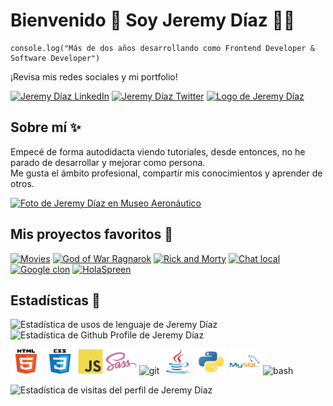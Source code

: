 # Bienvenido 👋 Soy Jeremy Díaz 👨‍💻

```
console.log("Más de dos años desarrollando como Frontend Developer & Software Developer")
```

¡Revisa mis redes sociales y mi portfolio!

[<img src="https://raw.githubusercontent.com/rahuldkjain/github-profile-readme-generator/master/src/images/icons/Social/linked-in-alt.svg" alt="Jeremy Díaz LinkedIn" width="50px" height="40px">](https://www.linkedin.com/in/jeremy-d%C3%ADaz-50b594233/)
[<img src="https://raw.githubusercontent.com/rahuldkjain/github-profile-readme-generator/master/src/images/icons/Social/twitter.svg" alt="Jeremy Díaz Twitter" width="50px" height="40px">](https://twitter.com/jeremy664k)
[<img src="https://jeremydiaz.netlify.app/favicon.ico" alt="Logo de Jeremy Díaz" width="40px" height="40px">](https://jeremydiaz.netlify.app)
  
## Sobre mí ✨

Empecé de forma autodidacta viendo tutoriales, desde entonces, no he parado de desarrollar y mejorar como persona.   
Me gusta el ámbito profesional, compartir mis conocimientos y aprender de otros.

[<img src="https://jeremydiaz.netlify.app/images/me.webp" alt="Foto de Jeremy Díaz en Museo Aeronáutico" width="350px">](https://jeremydiaz.netlify.app)  

## Mis proyectos favoritos 🚀

[<img src="https://jeremydiaz.netlify.app/images/projects/movies.webp" alt="Movies" width="32%">](https://studiomovies.netlify.app/)
[<img src="https://jeremydiaz.netlify.app/images/projects/godofwar.webp" alt="God of War Ragnarok" width="32%">](https://god-of-war-ragnarok-clone.netlify.app/)
[<img src="https://jeremydiaz.netlify.app/images/projects/rick-and-morty.webp" alt="Rick and Morty" width="32%">](https://rick-and-morty-platform.netlify.app/)
[<img src="https://jeremydiaz.netlify.app/images/projects/chatlocal.webp" alt="Chat local" width="32%">](https://chatlocal.netlify.app/)
[<img src="https://jeremydiaz.netlify.app/images/projects/clongoogle.webp" alt="Google clon" width="32%">](https://clongoogle.netlify.app/)
[<img src="https://jeremydiaz.netlify.app/images/projects/holaspreen.webp" alt="HolaSpreen" width="32%">](https://holaspreen.netlify.app/)

## Estadísticas 📢

<p align="left">
  <img src="https://github-readme-stats.vercel.app/api/top-langs?locale=en&hide_title=false&layout=compact&card_width=320&langs_count=5&theme=dracula&hide_border=false&username=jeremy664k" height="150px" alt="Estadística de usos de lenguaje de Jeremy Díaz">
  <img src="https://github-readme-stats.vercel.app/api?hide_title=false&hide_rank=false&show_icons=true&include_all_commits=true&count_private=true&disable_animations=false&theme=dracula&locale=en&hide_border=false&username=jeremy664k" height="150px" alt="Estadística de Github Profile de Jeremy Díaz">
</p>

<p align="left">
  <img src="https://raw.githubusercontent.com/devicons/devicon/master/icons/html5/html5-original-wordmark.svg" alt="html5" width="50px" height="40px"> 
  <img src="https://raw.githubusercontent.com/devicons/devicon/master/icons/css3/css3-original-wordmark.svg" alt="css3" width="50px" height="40px">
  <img src="https://raw.githubusercontent.com/devicons/devicon/master/icons/javascript/javascript-original.svg" alt="javascript" width="40px" height="40px"> 
  <img src="https://raw.githubusercontent.com/devicons/devicon/master/icons/sass/sass-original.svg" alt="sass" width="50px" height="40px">
  <img src="https://www.vectorlogo.zone/logos/git-scm/git-scm-icon.svg" alt="git" width="50px" height="40">
  <img src="https://raw.githubusercontent.com/devicons/devicon/master/icons/java/java-original.svg" alt="java" width="50px" height="40px"> 
  <img src="https://raw.githubusercontent.com/devicons/devicon/master/icons/python/python-original.svg" alt="python" width="50px" height="40px"> 
  <img src="https://raw.githubusercontent.com/devicons/devicon/master/icons/mysql/mysql-original-wordmark.svg" alt="mysql" width="50px" height="40px"> 
  <img src="https://www.vectorlogo.zone/logos/gnu_bash/gnu_bash-icon.svg" alt="bash" width="50px" height="40px">
</p>

![Estadística de visitas del perfil de Jeremy Díaz](https://komarev.com/ghpvc/?username=jeremy664k&style=flat&color=dd6387)

